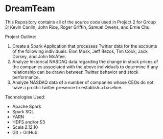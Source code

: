 # DreamTeam
This Repository contains all of the source code used in Project 2 for Group 3: Kevin Conlin, John Rice, Roger Griffin, Samuel Owens, and Ernie Chu.

Project Outline:
1) Create a Spark Application that processes Twitter data for the accounts of the following individuals: Elon Musk, Jeff Bezos, Tim Cook, Jack Dorsey, and John McAfee.
2) Analyze historical NASDAQ data regarding the change in stock prices of the companies associated with the above individuals to determine if any relationship can be drawn between Twitter behavior and stock performance.
3) Analyze NASDAQ data of a number of companies whose CEOs do not have a prolific twitter presence to establish a baseline.


Technologies Used:
- Apache Spark
- Spark SQL
- YARN
- HDFS and/or S3
- Scala 2.12.10
- Git + GitHub
